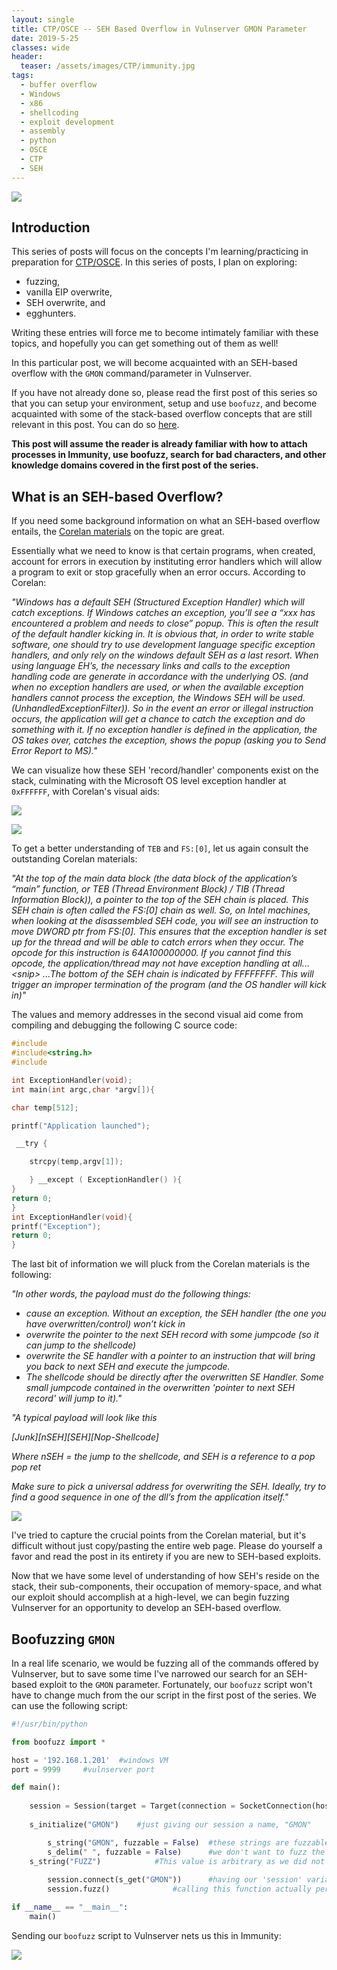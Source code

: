 ```yaml
---
layout: single
title: CTP/OSCE -- SEH Based Overflow in Vulnserver GMON Parameter
date: 2019-5-25
classes: wide
header:
  teaser: /assets/images/CTP/immunity.jpg
tags:
  - buffer overflow
  - Windows
  - x86
  - shellcoding
  - exploit development
  - assembly
  - python
  - OSCE
  - CTP
  - SEH
--- 
```

![](/assets/images/CTP/1920x1080_Wallpaper.jpg)

## Introduction

This series of posts will focus on the concepts I'm learning/practicing in preparation for [CTP/OSCE](https://www.offensive-security.com/information-security-training/cracking-the-perimeter/). In this series of posts, I plan on exploring:
+ fuzzing,
+ vanilla EIP overwrite,
+ SEH overwrite, and
+ egghunters.

Writing these entries will force me to become intimately familiar with these topics, and hopefully you can get something out of them as well! 

In this particular post, we will become acquainted with an SEH-based overflow with the `GMON` command/parameter in Vulnserver. 

If you have not already done so, please read the first post of this series so that you can setup your environment, setup and use `boofuzz`, and become acquainted with some of the stack-based overflow concepts that are still relevant in this post. You can do so [here](https://h0mbre.github.io/Boofuzz_to_EIP_Overwrite/).

**This post will assume the reader is already familiar with how to attach processes in Immunity, use boofuzz, search for bad characters, and other knowledge domains covered in the first post of the series.**

## What is an SEH-based Overflow? 

If you need some background information on what an SEH-based overflow entails, the [Corelan materials](https://www.corelan.be/index.php/2009/07/25/writing-buffer-overflow-exploits-a-quick-and-basic-tutorial-part-3-seh/) on the topic are great. 

Essentially what we need to know is that certain programs, when created, account for errors in execution by instituting error handlers which will allow a program to exit or stop gracefully when an error occurs. According to Corelan:

*"Windows has a default SEH (Structured Exception Handler) which will catch exceptions. If Windows catches an exception, you’ll see a “xxx has encountered a problem and needs to close” popup. This is often the result of the default handler kicking in.  It is obvious that, in order to write stable software, one should try to use development language specific exception handlers, and only rely on the windows default SEH as a last resort.   When using language EH’s, the necessary links and calls to the exception handling code are generate in accordance with the underlying OS.  (and when no exception handlers are used, or when the available exception handlers cannot process the exception, the Windows SEH will be used. (UnhandledExceptionFilter)).  So in the event an error or illegal instruction occurs, the application will get a chance to catch the exception and do something with it. If no exception handler is defined in the application, the OS takes over, catches the exception, shows the popup (asking you to Send Error Report to MS)."*

We can visualize how these SEH 'record/handler' components exist on the stack, culminating with the Microsoft OS level exception handler at `0xFFFFFF`, with Corelan's visual aids: 

![](/assets/images/CTP/stackview.png)

![](/assets/images/CTP/exTEB.png)

To get a better understanding of `TEB` and `FS:[0]`, let us again consult the outstanding Corelan materials: 

*"At the top of the main data block (the data block of the application’s “main” function, or TEB (Thread Environment Block) / TIB (Thread Information Block)), a pointer to the top of the SEH chain is placed. This SEH chain is often called the FS:[0] chain as well.
So, on Intel machines, when looking at the disassembled SEH code, you will see an instruction to move DWORD ptr from FS:[0]. This ensures that the exception handler is set up for the thread and will be able to catch errors when they occur.  The opcode for this instruction is 64A100000000. If you cannot find this opcode, the application/thread may not have exception handling at all...\<snip\>
...The bottom of the SEH chain is indicated by FFFFFFFF. This will trigger an improper termination of the program (and the OS handler will kick in)"*

The values and memory addresses in the second visual aid come from compiling and debugging the following C source code: 
```c
#include
#include<string.h>
#include

int ExceptionHandler(void);
int main(int argc,char *argv[]){

char temp[512];

printf("Application launched");

 __try {

    strcpy(temp,argv[1]);

    } __except ( ExceptionHandler() ){
}
return 0;
}
int ExceptionHandler(void){
printf("Exception");
return 0;
}
```

The last bit of information we will pluck from the Corelan materials is the following:

*"In other words, the payload must do the following things:*
+ *cause an exception. Without an exception, the SEH handler (the one you have overwritten/control) won’t kick in*
+ *overwrite the pointer to the next SEH record with some jumpcode (so it can jump to the shellcode)*
+ *overwrite the SE handler with a pointer to an instruction that will bring you back to next SEH and execute the jumpcode.*
+ *The shellcode should be directly after the overwritten SE Handler. Some small jumpcode contained in the overwritten 'pointer to next SEH record' will jump to it)."*

*"A typical payload will look like this*

*\[Junk\]\[nSEH\]\[SEH\]\[Nop-Shellcode\]*

*Where nSEH = the jump to the shellcode, and SEH is a reference to a pop pop ret*

*Make sure to pick a universal address for overwriting the SEH. Ideally, try to find a good sequence in one of the dll’s from the application itself."*

![](/assets/images/CTP/pprdemo.png)

I've tried to capture the crucial points from the Corelan material, but it's difficult without just copy/pasting the entire web page. Please do yourself a favor and read the post in its entirety if you are new to SEH-based exploits. 

Now that we have some level of understanding of how SEH's reside on the stack, their sub-components, their occupation of memory-space, and what our exploit should accomplish at a high-level, we can begin fuzzing Vulnserver for an opportunity to develop an SEH-based overflow. 

## Boofuzzing `GMON`

In a real life scenario, we would be fuzzing all of the commands offered by Vulnserver, but to save some time I've narrowed our search for an SEH-based exploit to the `GMON` parameter. Fortunately, our `boofuzz` script won't have to change much from the our script in the first post of the series. We can use the following script:
```python
#!/usr/bin/python

from boofuzz import *

host = '192.168.1.201'	#windows VM
port = 9999		#vulnserver port

def main():
	
	session = Session(target = Target(connection = SocketConnection(host, port, proto='tcp')))
	
	s_initialize("GMON")	#just giving our session a name, "GMON"

    	s_string("GMON", fuzzable = False)	#these strings are fuzzable by default, so here instead of blank, we specify 'false'
    	s_delim(" ", fuzzable = False)		#we don't want to fuzz the space between "GMON" and our arg
   	s_string("FUZZ")			#This value is arbitrary as we did not specify 'False' for fuzzable. Boofuzz will fuzz this string now
 
        session.connect(s_get("GMON"))		#having our 'session' variable connect following the guidelines we established in "GMON"
    	session.fuzz()				#calling this function actually performs the fuzzing

if __name__ == "__main__":
    main()
```

Sending our `boofuzz` script to Vulnserver nets us this in Immunity: 

![](/assets/images/CTP/imm.JPG)
